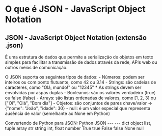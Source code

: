 # O que é JSON - JavaScript Object Notation

## JSON - JavaScript Object Notation (extensão .json)

É uma estrutura de dados que permite a serialização de objetos em texto simples para facilitar a transmissão de dados através da rede, APIs web ou outros meios de comunicação.

O JSON suporta os seguintes tipos de dados:
    - Números: podem ser inteiros ou com ponto flutuante, como 42 ou 3.14
    - Strings: são cadeias de caracteres, como "Olá, mundo!" ou "12345"
        * As strings devem ser envolvidas por aspas duplas
    - Booleanos: são os valores verdadeiro (true) ou falso (false)
    - Arrays: são listas ordenadas de valores, como [1, 2, 3] ou ["Oi", "Olá", "Bom dia"]
    - Objetos: são conjuntos de pares chave/valor -> {"nome": "João", "idade": 30}
    - null: é um valor especial que representa ausência de valor (semelhante ao None em Python)

Convertendo de Python para JSON:
    Python          JSON
    ---             ---
    dict            object
    list, tuple     array
    str             string
    int, float      number
    True            true
    False           false
    None            null
